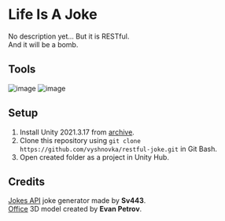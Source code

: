 # Life Is A Joke

No description yet... But it is RESTful.    
And it will be a bomb.

## Tools

![image](https://img.shields.io/badge/Unity-100000?style=for-the-badge&logo=unity&logoColor=white) 
![image](https://img.shields.io/badge/C%23-239120?style=for-the-badge&logo=c-sharp&logoColor=white) 

## Setup

1. Install Unity 2021.3.17 from [archive](https://unity3d.com/get-unity/download/archive).    
2. Clone this repository using `git clone https://github.com/vyshnovka/restful-joke.git` in Git Bash.    
4. Open created folder as a project in Unity Hub.    

## Credits

[Jokes API](https://v2.jokeapi.dev/) joke generator made by **Sv443**.    
[Office](https://sketchfab.com/3d-models/office-assets-16c1a779bb0a4055a26367741d39e059) 3D model created by **Evan Petrov**.
